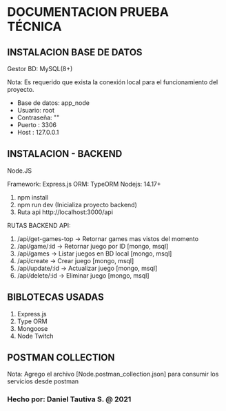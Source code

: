 
# DOCUMENTACION PRUEBA TÉCNICA

## INSTALACION BASE DE DATOS

Gestor BD: MySQL(8+)

Nota: Es requerido que exista la conexión local para el funcionamiento del proyecto.
 
- Base de datos: app_node  
- Usuario: root 
- Contraseña: ""
- Puerto : 3306
- Host : 127.0.0.1

## INSTALACION - BACKEND

Node.JS

Framework: Express.js
ORM: TypeORM
Nodejs: 14.17+

1. npm install
5. npm run dev (Inicializa proyecto backend)
6. Ruta api http://localhost:3000/api


RUTAS BACKEND API: 

1. /api/get-games-top -> Retornar games mas vistos del momento
2.  /api/game/:id      -> Retornar juego por ID [mongo, msql]
3. /api/games         -> Listar juegos en BD local [mongo, msql]
4. /api/create        -> Crear juego [mongo, msql]
5. /api/update/:id    -> Actualizar juego [mongo, msql]
6. /api/delete/:id    -> Eliminar juego [mongo, msql]


## BIBLOTECAS USADAS

1. Express.js
2. Type ORM
3. Mongoose
4. Node Twitch

## POSTMAN COLLECTION

Nota: Agrego el archivo [Node.postman_collection.json] para consumir los servicios desde postman


### Hecho por: Daniel Tautiva S. @ 2021
